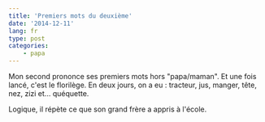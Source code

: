 ```yaml
---
title: 'Premiers mots du deuxième'
date: '2014-12-11'
lang: fr
type: post
categories:
    - papa
---
```


Mon second prononce ses premiers mots hors "papa/maman". Et une fois lancé, c'est le florilège. En deux jours, on a eu : tracteur, jus, manger, tête, nez, zizi et... quéquette.

Logique, il répète ce que son grand frère a appris à l'école.
